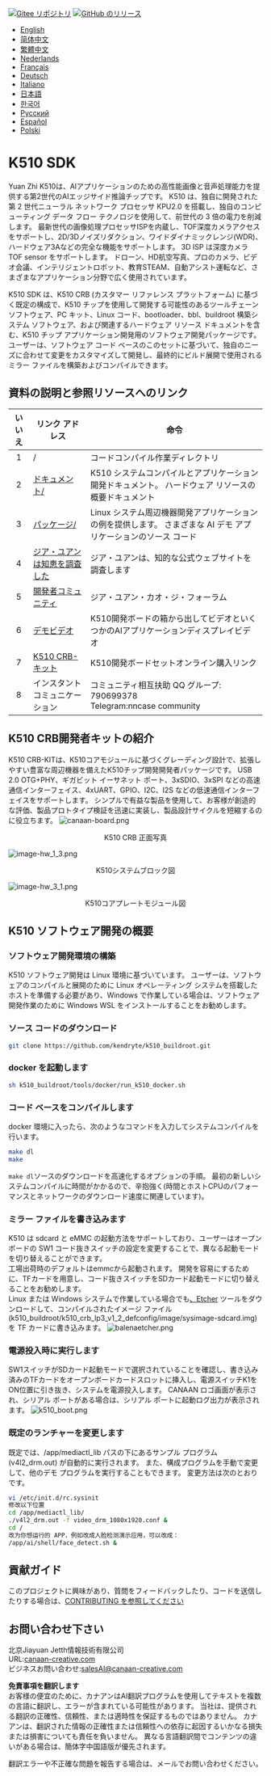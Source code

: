 [![Gitee リポジトリ](https://img.shields.io/badge/gitee-repository-blue?logo=gitee&style=plastic)](https://gitee.com/kendryte/k510_buildroot)
[![GitHub のリリース](https://img.shields.io/github/v/release/kendryte/k510_buildroot?color=brightgreen&display_name=tag&logo=github&style=plastic)](https://github.com/kendryte/k510_buildroot/releases)

* [English](README.md)
* [简体中文](README.zh-Hans.md)
* [繁體中文](README.zh-Hant.md)
* [Nederlands](README.nl.md)
* [Français](README.fr.md)
* [Deutsch](README.de.md)
* [Italiano](README.it.md)
* [日本語](README.ja.md)
* [한국어](README.ko.md)
* [Русский](README.ru.md)
* [Español](README.es.md)
* [Polski](README.pl.md)

# K510 SDK

Yuan Zhi K510は、AIアプリケーションのための高性能画像と音声処理能力を提供する第2世代のAIエッジサイド推論チップです。 K510 は、独自に開発された第 2 世代ニューラル ネットワーク プロセッサ KPU2.0 を搭載し、独自のコンピューティング データ フロー テクノロジを使用して、前世代の 3 倍の電力を削減します。 最新世代の画像処理プロセッサISPを内蔵し、TOF深度カメラアクセスをサポートし、2D/3Dノイズリダクション、ワイドダイナミックレンジ(WDR)、ハードウェア3Aなどの完全な機能をサポートします。 3D ISP は深度カメラ TOF sensor をサポートします。 ドローン、HD航空写真、プロのカメラ、ビデオ会議、インテリジェントロボット、教育STEAM、自動アシスト運転など、さまざまなアプリケーション分野で広く使用されています。

K510 SDK は、K510 CRB (カスタマー リファレンス プラットフォーム) に基づく既定の構成で、K510 チップを使用して開発する可能性のあるツールチェーン ソフトウェア、PC キット、Linux コード、bootloader、bbl、buildroot 構築システム ソフトウェア、および関連するハードウェア リソース ドキュメントを含む、K510 チップ アプリケーション開発用のソフトウェア開発パッケージです。 ユーザーは、ソフトウェア コード ベースのこのセットに基づいて、独自のニーズに合わせて変更をカスタマイズして開発し、最終的にビルド展開で使用されるミラー ファイルを構築およびコンパイルできます。

## 資料の説明と参照リソースへのリンク

| いいえ | リンク アドレス | 命令  |
| :----: | ---- |  ------------------------------------------------------------ |
|1| / | コードコンパイル作業ディレクトリ |
|2|[ドキュメント/](https://github.com/kendryte/k510_docs)| K510 システムコンパイルとアプリケーション開発ドキュメント。 ハードウェア リソースの概要ドキュメント
|3|[パッケージ/](/package/)| Linux システム周辺機器開発アプリケーションの例を提供します。 さまざまな AI デモ アプリケーションのソース コード  |
|4|[ジア・ユアンは知恵を調査した](https://canaan-creative.com/product/勘智k510)|ジア・ユアンは、知的な公式ウェブサイトを調査します|
|5|[開発者コミュニティ](https://canaan-creative.com/developer)|ジア・ユアン・カオ・ジ・フォーラム
|6|[デモビデオ](https://space.bilibili.com/677429436)|K510開発ボードの箱から出してビデオといくつかのAIアプリケーションディスプレイビデオ|
|7|[K510 CRB-キット](https://item.taobao.com/item.htm?spm=a230r.1.14.1.22714815bDh5ei&id=673510674381&ns=1&abbucket=0&mt=)|K510開発ボードセットオンライン購入リンク|
|8|インスタントコミュニケーション|  コミュニティ相互扶助 QQ グループ: 790699378</br>Telegram:nncase community |

## K510 CRB開発者キットの紹介

K510 CRB-KITは、K510コアモジュールに基づくグレーディング設計で、拡張しやすい豊富な周辺機器を備えたK510チップ開発開発者パッケージです。 USB 2.0 OTG+PHY、ギガビット イーサネット ポート、3xSDIO、3xSPI などの高速通信インターフェイス、4xUART、GPIO、I2C、I2S などの低速通信インターフェイスをサポートします。 シンプルで有益な製品を使用して、お客様が創造的な評価、製品プロトタイプ検証を迅速に実装し、製品設計サイクルを短縮するのに役立ちます。
![canaan-board.png](https://github.com/kendryte/k510_docs/raw/v1.5/zh/images/hw_crb_v1_2/canaan-board.png)
<center>K510 CRB 正面写真 </center>

![image-hw_1_3.png](https://github.com/kendryte/k510_docs/raw/v1.5/zh/images/hw_crb_v1_2/image-hw_1_3.png)
 <center>K510システムブロック図</center>  

![image-hw_3_1.png](https://github.com/kendryte/k510_docs/raw/v1.5/zh/images/hw_crb_v1_2/image-hw_3_1.png)
 <center>K510コアプレートモジュール図</center>  

## K510 ソフトウェア開発の概要

### ソフトウェア開発環境の構築

K510 ソフトウェア開発は Linux 環境に基づいています。 ユーザーは、ソフトウェアのコンパイルと展開のために Linux オペレーティング システムを搭載したホストを準備する必要があり、Windows で作業している場合は、ソフトウェア開発作業のために Windows WSL をインストールすることをお勧めします。

### ソース コードのダウンロード

```sh
git clone https://github.com/kendryte/k510_buildroot.git
```

### docker を起動します

```sh
sh k510_buildroot/tools/docker/run_k510_docker.sh
```

### コード ベースをコンパイルします

docker 環境に入ったら、次のようなコマンドを入力してシステムコンパイルを行います。

```sh
make dl
make
```

`make dl`ソースのダウンロードを高速化するオプションの手順。
最初の新しいシステムコンパイルに時間がかかるので、辛抱強く(時間とホストCPUのパフォーマンスとネットワークのダウンロード速度に関連しています)。

### ミラー ファイルを書き込みます

K510 は sdcard と eMMC の起動方法をサポートしており、ユーザーはオープンボードの SW1 コード抜きスイッチの設定を変更することで、異なる起動モードを切り替えることができます。  
工場出荷時のデフォルトはemmcから起動されます。 開発を容易にするために、TFカードを用意し、コード抜きスイッチをSDカード起動モードに切り替えることをお勧めします。  
Linux または Windows システムで作業している場合でも[、Etcher](https://www.balena.io/etcher/) ツールをダウンロードして、コンパイルされたイメージ ファイル (k510_buildroot/k510_crb_lp3_v1_2_defconfig/image/sysimage-sdcard.img) を TF カードに書き込みます。
![balenaetcher.png](https://github.com/kendryte/k510_docs/raw/v1.5/zh/images/quick_start/balenaetcher.png)

### 電源投入時に実行します

SW1スイッチがSDカード起動モードで選択されていることを確認し、書き込み済みのTFカードをオープンボードカードスロットに挿入し、電源スイッチK1をON位置に引き抜き、システムを電源投入します。 CANAAN ロゴ画面が表示され、シリアル ポートがある場合は、シリアル ポートに起動ログ出力が表示されます。
![k510_boot.png](https://github.com/kendryte/k510_docs/raw/v1.5/zh/images/quick_start/k510_boot.png)

### 既定のランチャーを変更します

既定では、/app/mediactl_lib パスの下にあるサンプル プログラム (v4l2_drm.out) が自動的に実行されます。 また、構成プログラムを手動で変更して、他のデモ プログラムを実行することもできます。 変更方法は次のとおりです。

```sh
vi /etc/init.d/rc.sysinit
修改以下位置
cd /app/mediactl_lib/
./v4l2_drm.out -f video_drm_1080x1920.conf &
cd /
改为你想运行的 APP，例如改成人脸检测演示应用，可以改成：
/app/ai/shell/face_detect.sh &
```

## 貢献ガイド

このプロジェクトに興味があり、質問をフィードバックしたり、コードを送信したりする場合は、[CONTRIBUTING を参照してください](.github/CONTRIBUTING.md)

## お問い合わせ下さい

北京Jiayuan Jetth情報技術有限公司  
URL:[canaan-creative.com](https://canaan-creative.com)  
ビジネスお問い合わせ:[salesAI@canaan-creative.com](mailto:salesAI@canaan-creative.com)

**免責事項を翻訳します**  
お客様の便宜のために、カナアンはAI翻訳プログラムを使用してテキストを複数の言語に翻訳し、エラーが含まれている可能性があります。 当社は、提供される翻訳の正確性、信頼性、または適時性を保証するものではありません。 カナアンは、翻訳された情報の正確性または信頼性への依存に起因するいかなる損失または損害についても責任を負いません。 異なる言語翻訳間でコンテンツの違いがある場合は、簡体字中国語版が優先されます。

翻訳エラーや不正確な問題を報告する場合は、メールでお問い合わせください。
